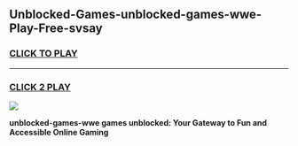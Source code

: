 
## Unblocked-Games-unblocked-games-wwe-Play-Free-svsay
<h3>
<a href="https://premium76.site?title=unblocked-games-wwe&ref=23A">CLICK TO PLAY</a></h3>
<hr>

<h3>
<a href="https://premium76.site?title=unblocked-games-wwe&ref=23A">CLICK 2 PLAY</a>
  
</h3>

<a href="https://premium76.site?title=unblocked-games-wwe&ref=23A"><img src="https://clearcache.store/games.png"></a>


**unblocked-games-wwe games unblocked: Your Gateway to Fun and Accessible Online Gaming**
